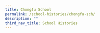 ```yaml
---
title: Chongfu School
permalink: /school-histories/chongfu-sch/
description: ""
third_nav_title: School Histories
---
```

